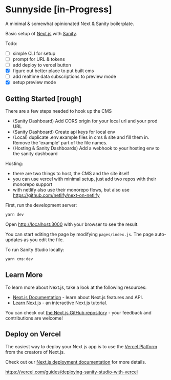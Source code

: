 # Sunnyside [in-Progress]
A minimal & somewhat opinionated Next & Sanity boilerplate.

Basic setup of [Next.js](https://nextjs.org/) with [Sanity](https://www.sanity.io/).

Todo: 
- [ ] simple CLI for setup
- [ ] prompt for URL & tokens
- [ ] add deploy to vercel button
- [x] figure out better place to put built cms
- [ ] add realtime data subscriptions to preview mode
- [x] setup preview mode

## Getting Started [rough]

There are a few steps needed to hook up the CMS
- (Sanity Dashboard) Add CORS origin for your local url and your prod URL
- (Sanity Dashboard) Create api keys for local env
- (Local) duplicate .env.example files in cms & site and fill them in. Remove the 'example' part of the file names.
- (Hosting & Sanity Dashboards) Add a webhook to your hosting env to the sanity dashboard

Hosting:
- there are two things to host, the CMS and the site itself
- you can use vercel with minimal setup, just add two repos with their monorepo support 
- with netlify also use their monorepo flows, but also use https://github.com/netlify/next-on-netlify

First, run the development server:

```bash
yarn dev
```

Open [http://localhost:3000](http://localhost:3000) with your browser to see the result.

You can start editing the page by modifying `pages/index.js`. The page auto-updates as you edit the file.

To run Sanity Studio locally:

```bash
yarn cms:dev
```


## Learn More

To learn more about Next.js, take a look at the following resources:

- [Next.js Documentation](https://nextjs.org/docs) - learn about Next.js features and API.
- [Learn Next.js](https://nextjs.org/learn) - an interactive Next.js tutorial.

You can check out [the Next.js GitHub repository](https://github.com/vercel/next.js/) - your feedback and contributions are welcome!

## Deploy on Vercel

The easiest way to deploy your Next.js app is to use the [Vercel Platform](https://vercel.com/import?utm_medium=default-template&filter=next.js&utm_source=create-next-app&utm_campaign=create-next-app-readme) from the creators of Next.js.

Check out our [Next.js deployment documentation](https://nextjs.org/docs/deployment) for more details.

https://vercel.com/guides/deploying-sanity-studio-with-vercel